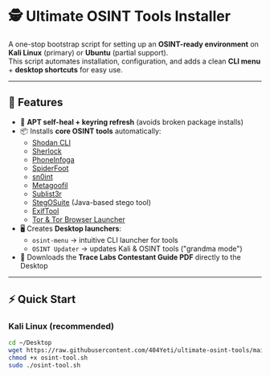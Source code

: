 # 🕵️ Ultimate OSINT Tools Installer  

A one-stop bootstrap script for setting up an **OSINT-ready environment** on **Kali Linux** (primary) or **Ubuntu** (partial support).  
This script automates installation, configuration, and adds a clean **CLI menu** + **desktop shortcuts** for easy use.  

---

## 🚀 Features  

- 🔑 **APT self-heal + keyring refresh** (avoids broken package installs)  
- 📦 Installs **core OSINT tools** automatically:  
  - [Shodan CLI](https://help.shodan.io/command-line-interface/0-installation)  
  - [Sherlock](https://github.com/sherlock-project/sherlock)  
  - [PhoneInfoga](https://github.com/sundowndev/phoneinfoga)  
  - [SpiderFoot](https://github.com/smicallef/spiderfoot)  
  - [sn0int](https://github.com/kpcyrd/sn0int)  
  - [Metagoofil](https://github.com/opsdisk/metagoofil)  
  - [Sublist3r](https://github.com/aboul3la/Sublist3r)  
  - [StegOSuite](https://github.com/osde8info/stegosuite) (Java-based stego tool)  
  - [ExifTool](https://github.com/exiftool/exiftool)  
  - [Tor & Tor Browser Launcher](https://www.torproject.org/)  
- 🖥️ Creates **Desktop launchers**:  
  - `osint-menu` → intuitive CLI launcher for tools  
  - `OSINT Updater` → updates Kali & OSINT tools ("grandma mode")  
- 📄 Downloads the **Trace Labs Contestant Guide PDF** directly to the Desktop  

---

## ⚡ Quick Start  

### Kali Linux (recommended)  

```bash
cd ~/Desktop
wget https://raw.githubusercontent.com/404Yeti/ultimate-osint-tools/main/osint-tool.sh
chmod +x osint-tool.sh
sudo ./osint-tool.sh
